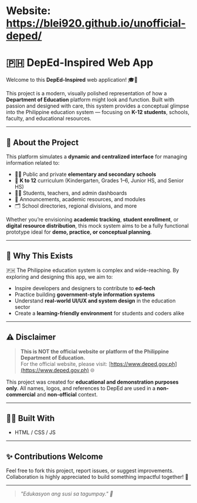 # Website: https://blei920.github.io/unofficial-deped/

# 🇵🇭 DepEd-Inspired Web App

Welcome to this **DepEd-Inspired** web application! 🎓📘

This project is a modern, visually polished representation of how a **Department of Education** platform might look and function. Built with passion and designed with care, this system provides a conceptual glimpse into the Philippine education system — focusing on **K-12 students**, schools, faculty, and educational resources.

---

## 🏫 About the Project

This platform simulates a **dynamic and centralized interface** for managing information related to:

- 👨‍🏫 Public and private **elementary and secondary schools**
- 🎒 **K to 12** curriculum (Kindergarten, Grades 1–6, Junior HS, and Senior HS)
- 👩‍🎓 Students, teachers, and admin dashboards
- 📄 Announcements, academic resources, and modules
- 🗂️ School directories, regional divisions, and more

Whether you’re envisioning **academic tracking**, **student enrollment**, or **digital resource distribution**, this mock system aims to be a fully functional prototype ideal for **demo, practice, or conceptual planning**.

---

## 🧠 Why This Exists

🇵🇭 The Philippine education system is complex and wide-reaching. By exploring and designing this app, we aim to:

- Inspire developers and designers to contribute to **ed-tech**
- Practice building **government-style information systems**
- Understand **real-world UI/UX and system design** in the education sector
- Create a **learning-friendly environment** for students and coders alike

---

## ⚠️ Disclaimer

> **This is NOT the official website or platform of the Philippine Department of Education.**  
> For the official website, please visit: [https://www.deped.gov.ph](https://www.deped.gov.ph) 🌐

This project was created for **educational and demonstration purposes only**. All names, logos, and references to DepEd are used in a **non-commercial** and **non-official** context.

---

## 👨‍💻 Built With

- HTML / CSS / JS

---

## ✨ Contributions Welcome

Feel free to fork this project, report issues, or suggest improvements. Collaboration is highly appreciated to build something impactful together! 🤝

---

> _"Edukasyon ang susi sa tagumpay." 📖_
